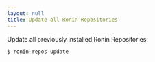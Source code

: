 ```yaml
---
layout: null
title: Update all Ronin Repositories 
---
```


Update all previously installed Ronin Repositories:

```shell
$ ronin-repos update
```
